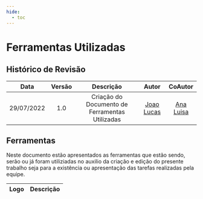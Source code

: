 ```yaml
---
hide:
  - toc
---
```

# Ferramentas Utilizadas

## Histórico de Revisão

|Data|Versão|Descrição|Autor|CoAutor|
| :----------: | :------: | :-----------: | :---------: |:---------: |
|29/07/2022|1.0|Criação do Documento de Ferramentas Utilizadas| [Joao Lucas](https://github.com/HacKairos)|[Ana Luisa](https://github.com/AnHoff)

## Ferramentas

Neste documento estão apresentados as ferramentas que estão sendo, serão ou já foram utiliziadas no auxilio da criação e edição do presente trabalho seja para a existência ou apresentação das tarefas realizadas pela equipe.

|Logo|Descrição|
|:---:|:---:|